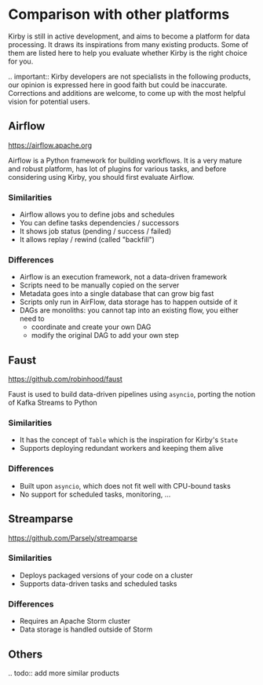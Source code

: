 # Comparison with other platforms

Kirby is still in active development, and aims to become a platform
for data processing. It draws its inspirations from many existing products. 
Some of them are listed here to help you evaluate whether Kirby is the right
choice for you. 

.. important:: Kirby developers are not specialists in the following products, 
               our opinion is expressed here in good faith but 
               could be inaccurate. Corrections and additions are welcome, 
               to come up with the most helpful vision for potential users.   

## Airflow

https://airflow.apache.org

Airflow is a Python framework for building workflows. 
It is a very mature and robust platform, has lot of plugins for various tasks, 
and before considering using Kirby, you should first evaluate Airflow. 

### Similarities

- Airflow allows you to define jobs and schedules
- You can define tasks dependencies / successors
- It shows job status (pending / success / failed)
- It allows replay / rewind (called "backfill")

### Differences

- Airflow is an execution framework, not a data-driven framework
- Scripts need to be manually copied on the server
- Metadata goes into a single database that can grow big fast
- Scripts only run in AirFlow, data storage has to happen outside of it
- DAGs are monoliths: you cannot tap into an existing flow, you either need to
  - coordinate and create your own DAG
  - modify the original DAG to add your own step
  
  
  
## Faust

https://github.com/robinhood/faust

Faust is used to build data-driven pipelines using `asyncio`, 
porting the notion of Kafka Streams to Python

### Similarities

- It has the concept of `Table` which is the inspiration for Kirby's `State`
- Supports deploying redundant workers and keeping them alive

### Differences

- Built upon `asyncio`, which does not fit well with CPU-bound tasks
- No support for scheduled tasks, monitoring, ...


## Streamparse

https://github.com/Parsely/streamparse

### Similarities

- Deploys packaged versions of your code on a cluster
- Supports data-driven tasks and scheduled tasks

### Differences

- Requires an Apache Storm cluster
- Data storage is handled outside of Storm


## Others

.. todo:: add more similar products
